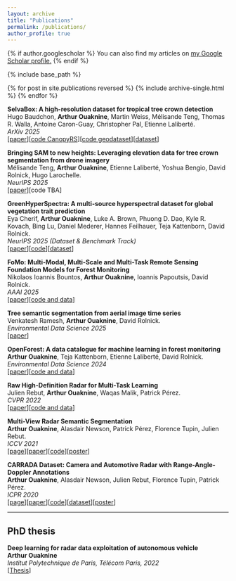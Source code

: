 ```yaml
---
layout: archive
title: "Publications"
permalink: /publications/
author_profile: true
---
```


{% if author.googlescholar %}
  You can also find my articles on <u><a href="{{author.googlescholar}}">my Google Scholar profile</a>.</u>
{% endif %}

{% include base_path %}

{% for post in site.publications reversed %}
  {% include archive-single.html %}
{% endfor %}

**SelvaBox: A high-resolution dataset for tropical tree crown detection**  
Hugo Baudchon, **Arthur Ouaknine**, Martin Weiss, Mélisande Teng, Thomas R. Walla, Antoine Caron-Guay, Christopher Pal, Etienne Laliberté.  
*ArXiv 2025*  
[[paper](https://arxiv.org/abs/2507.00170)][[code CanopyRS](https://github.com/hugobaudchon/CanopyRS)][[code geodataset](https://github.com/hugobaudchon/geodataset)][[dataset](https://huggingface.co/datasets/CanopyRS/SelvaBox)]  

**Bringing SAM to new heights: Leveraging elevation data for tree crown segmentation from drone imagery**  
Mélisande Teng, **Arthur Ouaknine**, Etienne Laliberté, Yoshua Bengio, David Rolnick, Hugo Larochelle.  
*NeurIPS 2025*  
[[paper](https://arxiv.org/abs/2506.04970)][code TBA]  

**GreenHyperSpectra: A multi-source hyperspectral dataset for global vegetation trait prediction**  
Eya Cherif, **Arthur Ouaknine**, Luke A. Brown, Phuong D. Dao, Kyle R. Kovach, Bing Lu, Daniel Mederer, Hannes Feilhauer, Teja Kattenborn, David Rolnick.  
*NeurIPS 2025 (Dataset & Benchmark Track)*  
[[paper](https://arxiv.org/abs/2507.06806)][[code](https://github.com/echerif18/HyspectraSSL)][[dataset](https://huggingface.co/datasets/Avatarr05/GreenHyperSpectra)]  

**FoMo: Multi-Modal, Multi-Scale and Multi-Task Remote Sensing Foundation Models for Forest Monitoring**  
Nikolaos Ioannis Bountos, **Arthur Ouaknine**, Ioannis Papoutsis, David Rolnick.  
*AAAI 2025*  
[[paper](https://arxiv.org/abs/2312.10114)][[code and data](https://github.com/RolnickLab/FoMo-Bench)]  

**Tree semantic segmentation from aerial image time series**  
Venkatesh Ramesh, **Arthur Ouaknine**, David Rolnick.  
*Environmental Data Science 2025*  
[[paper](https://arxiv.org/abs/2407.13102)]  

**OpenForest: A data catalogue for machine learning in forest monitoring**  
**Arthur Ouaknine**, Teja Kattenborn, Etienne Laliberté, David Rolnick.  
*Environmental Data Science 2024*  
[[paper](https://arxiv.org/abs/2311.00277)][[code and data](https://github.com/RolnickLab/OpenForest)]  


**Raw High-Definition Radar for Multi-Task Learning**  
Julien Rebut, **Arthur Ouaknine**, Waqas Malik, Patrick Pérez.  
*CVPR 2022*  
[[paper](https://arxiv.org/abs/2112.10646)][[code and data](https://github.com/valeoai/radial)]  



**Multi-View Radar Semantic Segmentation**  
**Arthur Ouaknine**, Alasdair Newson, Patrick Pérez, Florence Tupin, Julien Rebut.  
*ICCV 2021*  
[[page](https://arthurouaknine.github.io/codeanddata/mvrss)][[paper](https://arxiv.org/abs/2103.16214)][[code](https://github.com/valeoai/MVRSS)][[poster](https://arthurouaknine.github.io/files/posters/ICCV2021_poster.pdf)]  


**CARRADA Dataset: Camera and Automotive Radar with Range-Angle-Doppler Annotations**  
**Arthur Ouaknine**, Alasdair Newson, Julien Rebut, Florence Tupin, Patrick Pérez.  
*ICPR 2020*  
[[page](https://arthurouaknine.github.io/codeanddata/carrada)][[paper](https://arxiv.org/abs/2005.01456)][[code](https://github.com/valeoai/carrada_dataset)][[dataset](https://arthurouaknine.github.io/codeanddata/carrada)][[poster](https://arthurouaknine.github.io/files/posters/ICPR2020_poster.pdf)]


---

## PhD thesis

**Deep learning for radar data exploitation of autonomous vehicle**  
**Arthur Ouaknine**  
*Institut Polytechnique de Paris, Télécom Paris, 2022*  
[[Thesis](https://arxiv.org/abs/2203.08038)]  